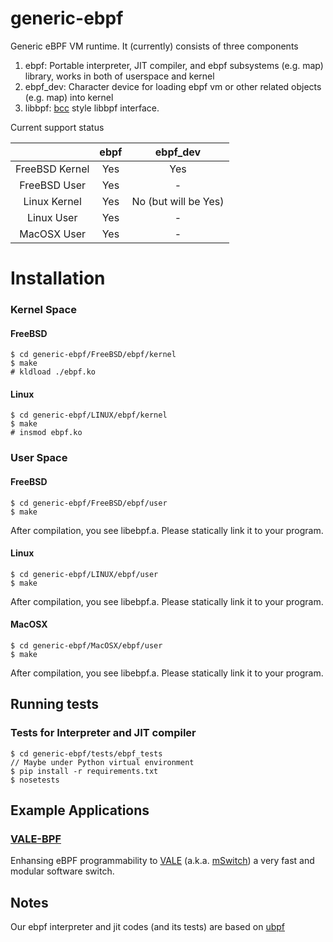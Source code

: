 # generic-ebpf
Generic eBPF VM runtime. It (currently) consists of three components

1. ebpf: Portable interpreter, JIT compiler, and ebpf subsystems (e.g. map) library, works in both of userspace and kernel
2. ebpf_dev: Character device for loading ebpf vm or other related objects (e.g. map) into kernel
3. libbpf: [bcc](https://github.com/iovisor/bcc) style libbpf interface.

Current support status

|                |ebpf                |ebpf_dev            |
|:--------------:|:------------------:|:------------------:|
|FreeBSD Kernel  |Yes                 |Yes                 |
|FreeBSD User    |Yes                 |-                   |
|Linux Kernel    |Yes                 |No (but will be Yes)|
|Linux User      |Yes                 |-                   |
|MacOSX User     |Yes                 |-                   |


# Installation

### Kernel Space

#### FreeBSD

```
$ cd generic-ebpf/FreeBSD/ebpf/kernel
$ make
# kldload ./ebpf.ko
```

#### Linux

```
$ cd generic-ebpf/LINUX/ebpf/kernel
$ make
# insmod ebpf.ko
```

### User Space

#### FreeBSD

```
$ cd generic-ebpf/FreeBSD/ebpf/user
$ make
```

After compilation, you see libebpf.a. Please statically link it to your program.
#### Linux

```
$ cd generic-ebpf/LINUX/ebpf/user
$ make
```

After compilation, you see libebpf.a. Please statically link it to your program.

#### MacOSX

```
$ cd generic-ebpf/MacOSX/ebpf/user
$ make
```

After compilation, you see libebpf.a. Please statically link it to your program.

## Running tests

### Tests for Interpreter and JIT compiler
```
$ cd generic-ebpf/tests/ebpf_tests
// Maybe under Python virtual environment
$ pip install -r requirements.txt
$ nosetests
```

## Example Applications

### [VALE-BPF](https://github.com/YutaroHayakawa/vale-bpf)

Enhansing eBPF programmability to [VALE](http://info.iet.unipi.it/~luigi/papers/20121026-vale.pdf)
(a.k.a. [mSwitch](https://pdfs.semanticscholar.org/ec44/8ceb3e05b9222113366dace9fdd2a62322de.pdf))
 a very fast and modular software switch.
 
## Notes
Our ebpf interpreter and jit codes (and its tests) are based on [ubpf](https://github.com/iovisor/ubpf)
